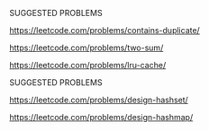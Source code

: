 SUGGESTED PROBLEMS

https://leetcode.com/problems/contains-duplicate/

https://leetcode.com/problems/two-sum/

https://leetcode.com/problems/lru-cache/

SUGGESTED PROBLEMS

https://leetcode.com/problems/design-hashset/

https://leetcode.com/problems/design-hashmap/